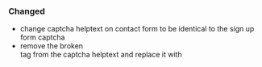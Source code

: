 ### Changed

- change captcha helptext on contact form to be identical to the sign up form
captcha
- remove the broken <br> tag from the captcha helptext and replace it with
<strong>
